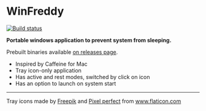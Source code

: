 # WinFreddy
[![Build status](https://ci.appveyor.com/api/projects/status/9sabssi6jrfdkjfm/branch/master?svg=true)](https://ci.appveyor.com/project/KrusnikViers/winfreddy/branch/master)

**Portable windows application to prevent system from sleeping.**

Prebuilt binaries available [on releases page](https://github.com/KrusnikViers/WinFreddy/releases).

* Inspired by Caffeine for Mac
* Tray icon-only application
* Has active and rest modes, switched by click on icon
* Has an option to launch on system start

---
Tray icons made by [Freepik](http://www.freepik.com) and [Pixel perfect](https://icon54.com/) from www.flaticon.com
